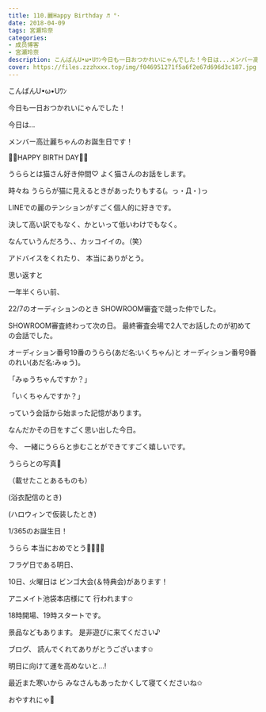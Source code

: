 ```yaml
---
title: 110.麗Happy Birthday ♬ °･
date: 2018-04-09
tags: 宮瀬玲奈
categories: 
- 成员博客
- 宮瀬玲奈
description: こんばんU•ω•Uﾜﾝ今日も一日おつかれいにゃんでした！今日は...メンバー高辻麗ちゃんのお誕生日です！🎁🎉HAPPY BIRTH DAY🎈🎀うららとは猫さん好き仲間♡よく猫さ...
cover: https://files.zzzhxxx.top/img/f046951271f5a6f2e67d696d3c187.jpg 
---
```




こんばんU•ω•Uﾜﾝ


今日も一日おつかれいにゃんでした！





今日は...



メンバー高辻麗ちゃんのお誕生日です！


🎁🎉HAPPY BIRTH DAY🎈🎀



うららとは猫さん好き仲間♡
よく猫さんのお話をします。


時々ね
うららが猫に見えるときがあったりもする(。っ・Д・)っ




LINEでの麗のテンションがすごく個人的に好きです。

決して高い訳でもなく、かといって低いわけでもなく。

なんていうんだろう、、カッコイイの。（笑）




アドバイスをくれたり、
本当にありがとう。










思い返すと

一年半くらい前、



22/7のオーディションのとき
SHOWROOM審査で競った仲でした。

SHOWROOM審査終わって次の日。
最終審査会場で2人でお話したのが初めての会話でした。

オーディション番号19番のうらら(あだ名:いくちゃん)と
オーディション番号9番のれい(あだ名:みゅう)。


「みゅうちゃんですか？」

「いくちゃんですか？」


っていう会話から始まった記憶があります。




なんだかその日をすごく思い出した今日。









今、
一緒にうららと歩むことができてすごく嬉しいです。













うららとの写真💓

（載せたことあるものも）
























(浴衣配信のとき)


















(ハロウィンで仮装したとき)


















1/365のお誕生日！



うらら
本当におめでとう🎊✨✨✨



















フラゲ日である明日、

10日、火曜日は
ビンゴ大会(＆特典会)があります！


アニメイト池袋本店様にて
行われます✩

18時開場、19時スタートです。


景品などもあります。
是非遊びに来てください♪









ブログ、
読んでくれてありがとうございます✩

明日に向けて運を高めないと...!


最近また寒いから
みなさんもあったかくして寝てくださいね✩



おやすれにゃ💓


